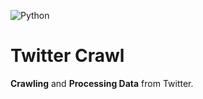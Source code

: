![Python](https://img.shields.io/badge/Python-3776AB?style=for-the-badge&logo=python&logoColor=white)

# Twitter Crawl

**Crawling** and **Processing Data** from Twitter.

